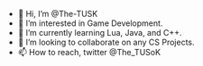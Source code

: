 - 👋 Hi, I’m @The-TUSK
- 👀 I’m interested in Game Development.
- 🌱 I’m currently learning Lua, Java, and C++.
- 💞️ I’m looking to collaborate on any CS Projects.
- 📫 How to reach, twitter @The_TUSoK
